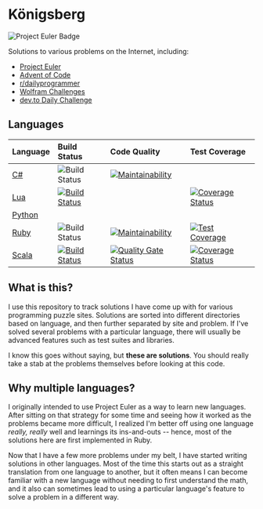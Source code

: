 # Königsberg

![Project Euler Badge](https://projecteuler.net/profile/bergren2.png)

Solutions to various problems on the Internet, including:

- [Project Euler](https://projecteuler.net/)
- [Advent of Code](http://adventofcode.com/)
- [r/dailyprogrammer](https://www.reddit.com/r/dailyprogrammer/)
- [Wolfram Challenges](https://challenges.wolfram.com)
- [dev.to Daily Challenge](https://dev.to/thepracticaldev/daily-challenge-1-string-peeler-4nep)

## Languages

| Language | Build Status | Code Quality | Test Coverage |
|:---------|:-------------|:-------------|:--------------|
| [C#](https://github.com/bergren2/konigsberg-csharp) | ![Build Status](https://github.com/bergren2/konigsberg-csharp/workflows/build/badge.svg) | [![Maintainability](https://api.codeclimate.com/v1/badges/e29c49dcdc02208f384e/maintainability)](https://codeclimate.com/github/bergren2/konigsberg-csharp/maintainability) ||
| [Lua](https://github.com/bergren2/konigsberg-lua) | [![Build Status](https://travis-ci.com/bergren2/konigsberg-lua.svg?branch=master)](https://travis-ci.com/bergren2/konigsberg-lua) || [![Coverage Status](https://coveralls.io/repos/github/bergren2/konigsberg-lua/badge.svg?branch=master)](https://coveralls.io/github/bergren2/konigsberg-lua?branch=master) |
| [Python](https://github.com/bergren2/konigsberg-python) ||||
| [Ruby](https://github.com/bergren2/konigsberg-ruby) | ![Build Status](https://github.com/bergren2/konigsberg-ruby/workflows/build/badge.svg) | [![Maintainability](https://api.codeclimate.com/v1/badges/599410792e9ca585f432/maintainability)](https://codeclimate.com/github/bergren2/konigsberg-ruby/maintainability) | [![Test Coverage](https://api.codeclimate.com/v1/badges/599410792e9ca585f432/test_coverage)](https://codeclimate.com/github/bergren2/konigsberg-ruby/test_coverage) |
| [Scala](https://github.com/bergren2/konigsberg-scala) | [![Build Status](https://travis-ci.com/bergren2/konigsberg-scala.svg?branch=master)](https://travis-ci.com/bergren2/konigsberg-scala) | [![Quality Gate Status](https://sonarcloud.io/api/project_badges/measure?project=bergren2_konigsberg-scala&metric=alert_status)](https://sonarcloud.io/dashboard?id=bergren2_konigsberg-scala) | [![Coverage Status](https://coveralls.io/repos/github/bergren2/konigsberg-scala/badge.svg?branch=master)](https://coveralls.io/github/bergren2/konigsberg-scala?branch=master) |

## What is this?

I use this repository to track solutions I have come up with for various
programming puzzle sites. Solutions are sorted into different directories based
on language, and then further separated by site and problem.  If I've solved
several problems with a particular language, there will usually be advanced
features such as test suites and libraries.

I know this goes without saying, but **these are solutions**. You should really
take a stab at the problems themselves before looking at this code.

## Why multiple languages?

I originally intended to use Project Euler as a way to learn new languages.
After sitting on that strategy for some time and seeing how it worked as the
problems became more difficult, I realized I'm better off using one language
_really, really_ well and learnings its ins-and-outs -- hence, most of the
solutions here are first implemented in Ruby.

Now that I have a few more problems under my belt, I have started writing
solutions in other languages. Most of the time this starts out as a straight
translation from one language to another, but it often means I can become
familiar with a new language without needing to first understand the math, and
it also can sometimes lead to using a particular language's feature to solve a
problem in a different way.
